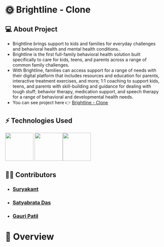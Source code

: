 # 🌞 Brightline - Clone

## 💻 About Project
- Brightline brings support to kids and families for everyday challenges and behavioral health and mental health conditions..<br/>
- Brightline is the first full-family behavioral health solution built specifically to care for kids, teens, and parents across a range of common family challenges. <br/>
- With Brightline, families can access support for a range of needs with their digital platform that includes resources and education for parents, interactive treatment exercises, and more; 1:1 coaching to support kids, teens, and parents with skill-building and guidance for dealing with tough stuff; behavior therapy, medication support, and speech therapy for a range of behavioral and developmental health needs.  
- You can see project here :point_right: [Brightline - Clone](https://brightline.netlify.app/)

## ⚡ Technologies Used  

<img src = "https://img.shields.io/badge/-HTML5-E34F26?style=flat&logo=html5&logoColor=white" height= "90px"> <img src = "https://img.shields.io/badge/-CSS3-1572B6?style=flat&logo=css3&logoColor=white" height = "90px"><img src="https://img.shields.io/badge/-JavaScript-eed718?style=flat&logo=javascript&logoColor=ffffff" height = "90px">


## 👨‍💻 Contributors
- ### [Suryakant](https://github.com/skant-2000)
- ### [Satyabrata Das](https://github.com/Satya12325)
- ### [Gauri Patil](https://www.linkedin.com/in/gauripatil79/)

# 💎 Overview
<!-- 
![home (2)](https://user-images.githubusercontent.com/72353440/150798967-df44b523-0383-4ffe-b2f8-56b23fc1a997.png)
<br/><hr/>
![home](https://user-images.githubusercontent.com/72353440/157817772-b62febe2-f0b4-4334-b195-feb613b4f415.png)
<br/><hr/>
![place](https://user-images.githubusercontent.com/72353440/157817797-725c0741-6232-4b5c-b90b-7ef7a4703e91.png)
<br/><hr/>
 -->
